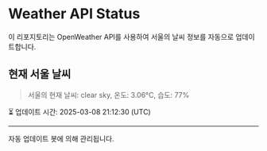 
# Weather API Status

이 리포지토리는 OpenWeather API를 사용하여 서울의 날씨 정보를 자동으로 업데이트합니다.

## 현재 서울 날씨
> 서울의 현재 날씨: clear sky, 온도: 3.06°C, 습도: 77%

⏳ 업데이트 시간: 2025-03-08 21:12:30 (UTC)

---
자동 업데이트 봇에 의해 관리됩니다.
